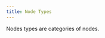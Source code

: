 ```yaml
---
title: Node Types
---
```


<head>
  <title>Ref | Node Types</title>
</head>

Nodes types are categories of nodes.
